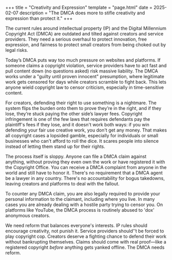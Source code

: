 +++
title = "Creativity and Expression"
template = "page.html"
date = 2025-02-07
description = "The DMCA does more to stifle creativity and expression than protect it."
+++

The current rules around intellectual property (IP) and the Digital Millennium Copyright Act (DMCA) are outdated and tilted against creators and service providers. They need a serious overhaul to protect innovation, free expression, and fairness to protect small creators from being choked out by legal risks.

Today’s DMCA puts way too much pressure on websites and platforms. If someone claims a copyright violation, service providers have to act fast and pull content down (no questions asked) risk massive liability. The DMCA works under a "guilty until proven innocent" presumption, where legitimate work gets censored for days while creators scramble to fight back. This lets anyone wield copyright law to censor criticism, especially in time-sensitive content.

For creators, defending their right to use something is a nightmare. The system flips the burden onto them to prove they’re in the right, and if they lose, they’re stuck paying the other side’s lawyer fees. Copyright infringement is one of the few laws that requires defendants pay the plaintiff's fees if they lose, and it doesn't work both ways: if you win defending your fair use creative work, you don't get any money. That makes all copyright cases a lopsided gamble, especially for individuals or small businesses who can't afford to roll the dice. It scares people into silence instead of letting them stand up for their rights.

The process itself is sloppy. Anyone can file a DMCA claim against anything, without proving they even own the work or have registered it with the Copyright Office. You can receive a DMCA complaint from anyone in the world and still have to honor it. There's no requirement that a DMCA agent be a lawyer in any country. There's no accountability for bogus takedowns, leaving creators and platforms to deal with the fallout.

To counter any DMCA claim, you are also legally required to provide your personal information to the claimant, including where you live. In many cases you are already dealing with a hostile party trying to censor you. On platforms like YouTube, the DMCA process is routinely abused to 'dox' anonymous creators.

We need reform that balances everyone's interests. IP rules should encourage creativity, not punish it. Service providers should'’t be forced to play copyright cop. Creators deserve a fighting chance to defend their work without bankrupting themselves. Claims should come with real proof—like a registered copyright <em>before</em> anything gets yanked offline. The DMCA needs reform.
